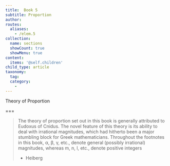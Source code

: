 ```yaml
---
title:  Book 5
subtitle: Proportion
author:
routes:
  aliases:
    - /elem.5
collection:
  name: sections
  showCount: true
  showMenu: true
content:
  items: '@self.children'
child_type: article
taxonomy:
  tag:
  category:
    - 
---
```


Theory of Proportion

===

> The theory of proportion set out in this book is generally attributed to Eudoxus of Cnidus. The novel feature of this theory is its ability to deal with irrational magnitudes, which had hitherto been a major stumbling block for Greek mathematicians. Throughout the footnotes in this book, α, β, γ, etc., denote general (possibly irrational) magnitudes, whereas m, n, l, etc., denote positive integers
> - Heiberg
